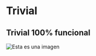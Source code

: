 # Trivial
## Trivial 100% funcional
![Esta es una imagen](https://myoctocat.com/assets/images/base-octocat.svg)

